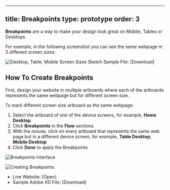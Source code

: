 
---
title: Breakpoints
type: prototype
order: 3
---
**Breakpoints** are a way to make your design look great on Mobile, Tables or Desktops.

For example, in the following screenshot you can see the same webpage in 3 different screen sizes:

![Desktop, Table, Mobile Screen Sizes](http://f.cl.ly/items/083r1n3B1w0N0M1Z002B/[999cb7e58023ed879117ab45e02305cb]_Breakpoints%20example.png)
Sketch Sample File: [Download]

## How To Create Breakpoints

First, design your website in multiple artboards where each of the artboards represents the same webpage but for different screen size.

To mark different screen size artboard as the same webpage:

1. Select the artboard of one of the device screens, for example, **Home Desktop**
2. Click **Breakpoints** in the **Flow** sections
3. With the mouse, click on every artboard that represents the same web page but in a different device screen, for example, **Table Desktop**, **Mobile Desktop**
4. Click **Done** to apply the Breakpoints

![Breakpoints Interface](http://f.cl.ly/items/2U2r3d173Y2q1l1c1v2d/Breakpoints.png)

![Creating Breakpoints](http://f.cl.ly/items/021h2P400r3q1R093T2x/[6bebb77359d2f499eb7f0c2323afa0b5]_Breakpoints.gif)
* Live Website: [Open]
* Sample Adobe XD File: [Download]
